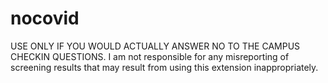 # nocovid
USE ONLY IF YOU WOULD ACTUALLY ANSWER NO TO THE CAMPUS CHECKIN QUESTIONS.
I am not responsible for any misreporting of screening results that may result from using this extension inappropriately.
